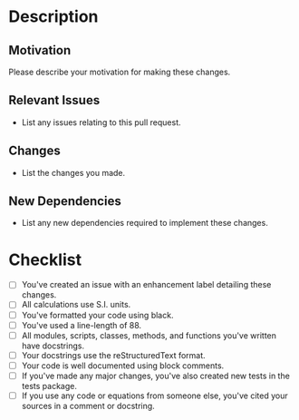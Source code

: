 # Description

## Motivation
Please describe your motivation for making these changes.

## Relevant Issues
* List any issues relating to this pull request.

## Changes
* List the changes you made.

## New Dependencies
* List any new dependencies required to implement these changes. 

# Checklist

- [ ] You've created an issue with an enhancement label detailing these changes.
- [ ] All calculations use S.I. units.
- [ ] You've formatted your code using black.
- [ ] You've used a line-length of 88.
- [ ] All modules, scripts, classes, methods, and functions you've written have 
docstrings.
- [ ] Your docstrings use the reStructuredText format.
- [ ] Your code is well documented using block comments.
- [ ] If you've made any major changes, you've also created new tests in the tests 
package.
- [ ] If you use any code or equations from someone else, you've cited your sources in 
a comment or docstring.